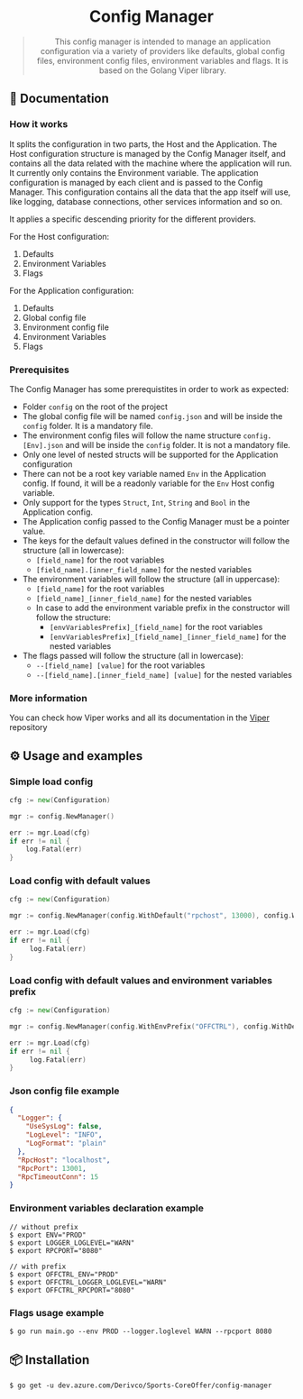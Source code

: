 <div align="center">
  <h1>Config Manager</h1>
  <blockquote>This config manager is intended to manage an application configuration via a variety of providers
    like defaults, global config files, environment config files, environment variables and flags. It is based
    on the Golang Viper library.</blockquote>
</div>

## 📜 Documentation

### How it works
It splits the configuration in two parts, the Host and the Application.
The Host configuration structure is managed by the Config Manager itself, and contains
all the data related with the machine where the application will run.
It currently only contains the Environment variable.
The application configuration is managed by each client and is passed to the Config Manager.
This configuration contains all the data that the app itself will use,
like logging, database connections, other services information and so on.

It applies a specific descending priority for the different providers.

For the Host configuration:
1. Defaults
2. Environment Variables
3. Flags

For the Application configuration:
1. Defaults
2. Global config file
3. Environment config file
4. Environment Variables
5. Flags

### Prerequisites

The Config Manager has some prerequistites in order to work as expected:

- Folder `config` on the root of the project
- The global config file will be named `config.json` and will be inside the `config` folder. It is a mandatory file.
- The environment config files will follow the name structure `config.[Env].json` and will be inside the `config` folder. It is not a mandatory file.
- Only one level of nested structs will be supported for the Application configuration
- There can not be a root key variable named `Env` in the Application config. If found, it will be
  a readonly variable for the `Env` Host config variable.
- Only support for the types `Struct`, `Int`, `String` and `Bool` in the Application config.
- The Application config passed to the Config Manager must be a pointer value.
- The keys for the default values defined in the constructor will follow the structure (all in lowercase):
    - `[field_name]` for the root variables
    - `[field_name].[inner_field_name]` for the nested variables
- The environment variables will follow the structure (all in uppercase):
    - `[field_name]` for the root variables
    - `[field_name]_[inner_field_name]` for the nested variables
    - In case to add the environment variable prefix in the constructor will follow the structure:
        - `[envVariablesPrefix]_[field_name]` for the root variables
        - `[envVariablesPrefix]_[field_name]_[inner_field_name]` for the nested variables
- The flags passed will follow the structure (all in lowercase):
    - `--[field_name] [value]` for the root variables
    - `--[field_name].[inner_field_name] [value]` for the nested variables

### More information

You can check how Viper works and all its documentation in the [Viper](https://github.com/spf13/viper) repository

## ⚙️ Usage and examples

### Simple load config

```go
cfg := new(Configuration)

mgr := config.NewManager()

err := mgr.Load(cfg)
if err != nil {
    log.Fatal(err)
}
```

### Load config with default values

```go
cfg := new(Configuration)

mgr := config.NewManager(config.WithDefault("rpchost", 13000), config.WithDefault("logger.loglevel", "WARN"))

err := mgr.Load(cfg)
if err != nil {
     log.Fatal(err)
}
```

### Load config with default values and environment variables prefix

```go
cfg := new(Configuration)

mgr := config.NewManager(config.WithEnvPrefix("OFFCTRL"), config.WithDefault("rpchost", 13000))

err := mgr.Load(cfg)
if err != nil {
     log.Fatal(err)
}
```

### Json config file example
```json
{
  "Logger": {
    "UseSysLog": false,
    "LogLevel": "INFO",
    "LogFormat": "plain"
  },
  "RpcHost": "localhost",
  "RpcPort": 13001,
  "RpcTimeoutConn": 15
}
```

### Environment variables declaration example
```shell
// without prefix
$ export ENV="PROD"
$ export LOGGER_LOGLEVEL="WARN"
$ export RPCPORT="8080"

// with prefix
$ export OFFCTRL_ENV="PROD"
$ export OFFCTRL_LOGGER_LOGLEVEL="WARN"
$ export OFFCTRL_RPCPORT="8080"
```

### Flags usage example
```shell
$ go run main.go --env PROD --logger.loglevel WARN --rpcport 8080
```

## 📦 Installation

```
$ go get -u dev.azure.com/Derivco/Sports-CoreOffer/config-manager
```
